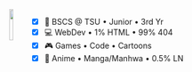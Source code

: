 <!-- <img width=325 src="https://github-readme-stats.vercel.app/api/top-langs/?username=pj-pj-pj&langs_count=10&layout=compact&theme=vision-friendly-dark" alt="Top Langs" /> -->
<img align="left" src="https://64.media.tumblr.com/3383fc6fe1edfd7b33eeced6d2cbf7d9/tumblr_mxo61dIr4D1qm4xi6o1_500.gif" width="12%" />

   - [x]  💼 BSCS @ TSU • Junior • 3rd Yr
   - [x]  💻 WebDev • 1% HTML • 99% 404
   - [x]  🎮 Games • Code • Cartoons
   - [x]  📱 Anime • Manga/Manhwa • 0.5% LN
